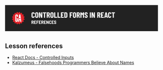 # ![Controlled Forms in React - References](./assets/hero.png)

## Lesson references

- [React Docs - Controlled Inputs](https://react.dev/reference/react-dom/components/input#controlling-an-input-with-a-state-variable)
- [Kalzumeus - Falsehoods Programmers Believe About Names](https://www.kalzumeus.com/2010/06/17/falsehoods-programmers-believe-about-names/)

